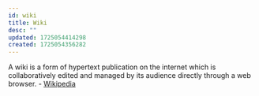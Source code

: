 ```yaml
---
id: wiki
title: Wiki
desc: ""
updated: 1725054414298
created: 1725054356282
---
```


A wiki is a form of hypertext publication on the internet which is collaboratively edited and managed by its audience directly through a web browser. - [Wikipedia](https://en.wikipedia.org/wiki/Wiki)
